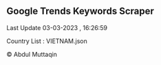 

## Google Trends Keywords Scraper 
 
Last Update 03-03-2023 , 16:26:59

Country List :
VIETNAM.json



© Abdul Muttaqin 
